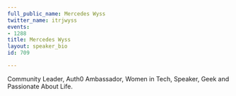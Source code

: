 ```yaml
---
full_public_name: Mercedes Wyss
twitter_name: itrjwyss
events:
- 1288
title: Mercedes Wyss
layout: speaker_bio
id: 709

---
```

Community Leader, Auth0 Ambassador, Women in Tech, Speaker, Geek and Passionate About Life.